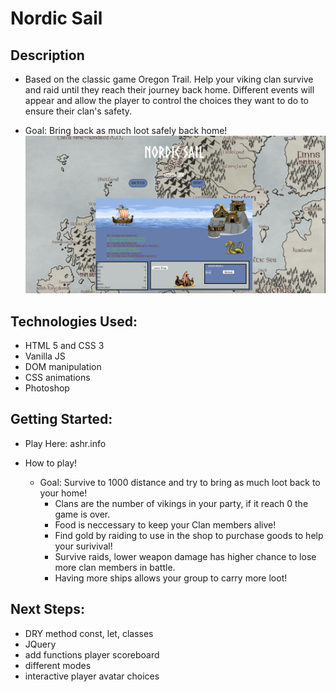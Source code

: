 # Nordic Sail 

## Description
* Based on the classic game Oregon Trail. Help your viking clan survive and raid 
until they reach their journey back home. Different events will appear and allow
the player to control the choices they want to do to ensure their clan's safety.

* Goal: Bring back as much loot safely back home!
![preview](https://raw.githubusercontent.com/Aradford7/NordicSailRepo/master/images/screenshot.png)


## Technologies Used:
 * HTML 5 and CSS 3
 * Vanilla JS
 * DOM manipulation
 * CSS animations
 * Photoshop
 

## Getting Started:

* Play Here: ashr.info

* How to play!

    * Goal: Survive to 1000 distance and try to bring as much loot back to your home!
        *  Clans are the number of vikings in your party, if it reach 0 the game is over.
        *  Food is neccessary to keep your Clan members alive!
        *  Find gold by raiding to use in the shop to purchase goods to help your surivival!
        *  Survive raids, lower weapon damage has higher chance to lose more clan members in battle.
        *  Having more ships allows your group to carry more loot!
   

## Next Steps: 
* DRY method const, let, classes
* JQuery
* add functions player scoreboard
* different modes
* interactive player avatar choices





